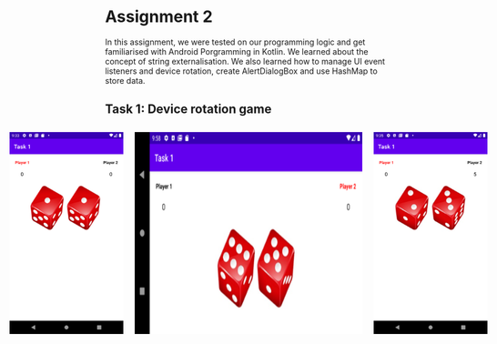 # Assignment 2

In this assignment, we were tested on our programming logic and get familiarised with Android Porgramming in Kotlin. We learned about the concept of string externalisation. We also learned how to manage UI event listeners and device rotation, create AlertDialogBox and use HashMap to store data.

## Task 1: Device rotation game

<div style="display: flex; justify-content: center;">
    <img src="image.png" width="200" height="auto" style="margin: 10px;">
    <img src="image-1.png" width="400" height="auto" style="margin: 10px;">
    <img src="image-2.png" width="200" height="auto" style="margin: 10px;">
</div>
